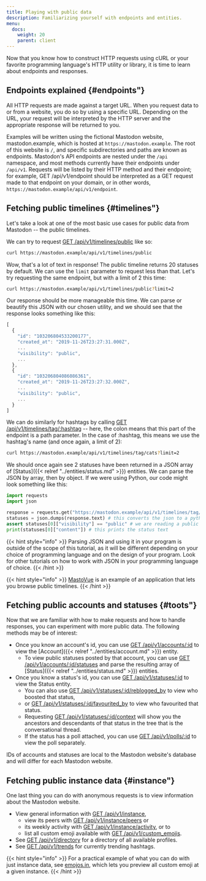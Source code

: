 ```yaml
---
title: Playing with public data
description: Familiarizing yourself with endpoints and entities.
menu:
  docs:
    weight: 20
    parent: client
---
```


Now that you know how to construct HTTP requests using cURL or your favorite programming language's HTTP utility or library, it is time to learn about endpoints and responses.

## Endpoints explained {#endpoints"}

All HTTP requests are made against a target URL. When you request data to or from a website, you do so by using a specific URL. Depending on the URL, your request will be interpreted by the HTTP server and the appropriate response will be returned to you.

Examples will be written using the fictional Mastodon website, mastodon.example, which is hosted at `https://mastodon.example`. The root of this website is `/`, and specific subdirectories and paths are known as endpoints. Mastodon's API endpoints are nested under the `/api` namespace, and most methods currently have their endpoints under `/api/v1`. Requests will be listed by their HTTP method and their endpoint; for example, GET /api/v1/endpoint should be interpreted as a GET request made to that endpoint on your domain, or in other words, `https://mastodon.example/api/v1/endpoint`.

## Fetching public timelines {#timelines"}

Let's take a look at one of the most basic use cases for public data from Mastodon -- the public timelines.

We can try to request [GET /api/v1/timelines/public](../methods/timelines/#public-timeline) like so:

```bash
curl https://mastodon.example/api/v1/timelines/public
```

Wow, that's a lot of text in response! The public timeline returns 20 statuses by default. We can use the `limit` parameter to request less than that. Let's try requesting the same endpoint, but with a limit of 2 this time:

```bash
curl https://mastodon.example/api/v1/timelines/public?limit=2
```

Our response should be more manageable this time. We can parse or beautify this JSON with our chosen utility, and we should see that the response looks something like this:

```javascript
[
  {
    "id": "103206804533200177",
    "created_at": "2019-11-26T23:27:31.000Z",
    ...
    "visibility": "public",
    ...
  },
  {
    "id": "103206804086086361",
    "created_at": "2019-11-26T23:27:32.000Z",
    ...
    "visibility": "public",
    ...
  }
]
```

We can do similarly for hashtags by calling [GET /api/v1/timelines/tag/:hashtag](../methods/timelines/#hashtag-timeline) -- here, the colon means that this part of the endpoint is a path parameter. In the case of :hashtag, this means we use the hashtag's name \(and once again, a limit of 2\):

```bash
curl https://mastodon.example/api/v1/timelines/tag/cats?limit=2
```

We should once again see 2 statuses have been returned in a JSON array of [Status]({{< relref "../entities/status.md" >}}) entities. We can parse the JSON by array, then by object. If we were using Python, our code might look something like this:

```python
import requests
import json

response = requests.get("https://mastodon.example/api/v1/timelines/tag/cats?limit=2")
statuses = json.dumps(response.text) # this converts the json to a python list of dictionary
assert statuses[0]["visibility"] == "public" # we are reading a public timeline
print(statuses[0]["content"]) # this prints the status text
```

{{< hint style="info" >}}
Parsing JSON and using it in your program is outside of the scope of this tutorial, as it will be different depending on your choice of programming language and on the design of your program. Look for other tutorials on how to work with JSON in your programming language of choice.
{{< /hint >}}

{{< hint style="info" >}}
[MastoVue](https://mastovue.glitch.me) is an example of an application that lets you browse public timelines.
{{< /hint >}}

## Fetching public accounts and statuses {#toots"}

Now that we are familiar with how to make requests and how to handle responses, you can experiment with more public data. The following methods may be of interest:

* Once you know an account's id, you can use [GET /api/v1/accounts/:id](../methods/accounts/#account) to view the [Account]({{< relref "../entities/account.md" >}}) entity.
  * To view public statuses posted by that account, you can use [GET /api/v1/accounts/:id/statuses](../methods/accounts/#statuses) and parse the resulting array of [Status]({{< relref "../entities/status.md" >}}) entities.
* Once you know a status's id, you can use [GET /api/v1/statuses/:id](../methods/statuses/#view-specific-status) to view the Status entity.
  * You can also use [GET /api/v1/statuses/:id/reblogged\_by](../methods/statuses/#boosted-by) to view who boosted that status,
  * or [GET /api/v1/statuses/:id/favourited\_by](../methods/statuses/#favourited-by) to view who favourited that status.
  * Requesting [GET /api/v1/statuses/:id/context](../methods/statuses/#parent-and-child-statuses) will show you the ancestors and descendants of that status in the tree that is the conversational thread.
  * If the status has a poll attached, you can use [GET /api/v1/polls/:id](../methods/statuses/polls.md#view-a-poll) to view the poll separately.

IDs of accounts and statuses are local to the Mastodon website's database and will differ for each Mastodon website.

## Fetching public instance data {#instance"}

One last thing you can do with anonymous requests is to view information about the Mastodon website.

* View general information with [GET /api/v1/instance](../methods/instance/#fetch-instance),
  * view its peers with [GET /api/v1/instance/peers](../methods/instance/#list-of-connected-domains) or
  * its weekly activity with [GET /api/v1/instance/activity](../methods/instance/#weekly-activity), or to
  * list all custom emoji available with [GET /api/v1/custom\_emojis](../methods/instance/custom_emojis.md#custom-emoji).
* See [GET /api/v1/directory](../methods/instance/directory.md#view-profile-directory) for a directory of all available profiles.
* See [GET /api/v1/trends](../methods/instance/trends.md#trending-tags) for currently trending hashtags.

{{< hint style="info" >}}
For a practical example of what you can do with just instance data, see [emojos.in](https://emojos.in/), which lets you preview all custom emoji at a given instance.
{{< /hint >}}


